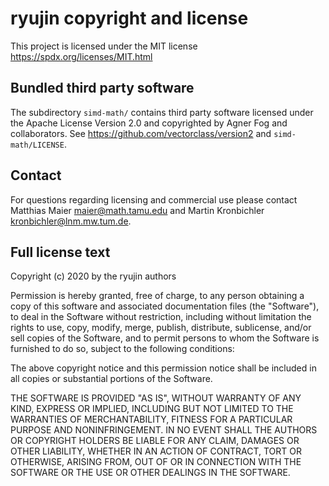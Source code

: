 ryujin copyright and license
============================

This project is licensed under the MIT license
https://spdx.org/licenses/MIT.html


Bundled third party software
----------------------------

The subdirectory `simd-math/` contains third party software licensed under
the Apache License Version 2.0 and copyrighted by Agner Fog and
collaborators. See https://github.com/vectorclass/version2 and
`simd-math/LICENSE`.


Contact
-------

For questions regarding licensing and commercial use please contact
Matthias Maier <maier@math.tamu.edu> and Martin Kronbichler
<kronbichler@lnm.mw.tum.de>.


Full license text
-----------------

Copyright (c) 2020 by the ryujin authors

Permission is hereby granted, free of charge, to any person obtaining
a copy of this software and associated documentation files (the
"Software"), to deal in the Software without restriction, including
without limitation the rights to use, copy, modify, merge, publish,
distribute, sublicense, and/or sell copies of the Software, and to
permit persons to whom the Software is furnished to do so, subject to
the following conditions:

The above copyright notice and this permission notice shall be
included in all copies or substantial portions of the Software.

THE SOFTWARE IS PROVIDED "AS IS", WITHOUT WARRANTY OF ANY KIND,
EXPRESS OR IMPLIED, INCLUDING BUT NOT LIMITED TO THE WARRANTIES OF
MERCHANTABILITY, FITNESS FOR A PARTICULAR PURPOSE AND NONINFRINGEMENT.
IN NO EVENT SHALL THE AUTHORS OR COPYRIGHT HOLDERS BE LIABLE FOR ANY
CLAIM, DAMAGES OR OTHER LIABILITY, WHETHER IN AN ACTION OF CONTRACT,
TORT OR OTHERWISE, ARISING FROM, OUT OF OR IN CONNECTION WITH THE
SOFTWARE OR THE USE OR OTHER DEALINGS IN THE SOFTWARE.
